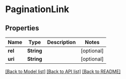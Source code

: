 # PaginationLink

## Properties
Name | Type | Description | Notes
------------ | ------------- | ------------- | -------------
**rel** | **String** |  | [optional] 
**uri** | **String** |  | [optional] 

[[Back to Model list]](../README.md#documentation-for-models) [[Back to API list]](../README.md#documentation-for-api-endpoints) [[Back to README]](../README.md)


